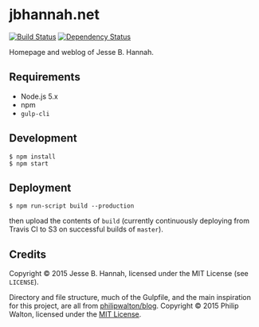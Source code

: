 # jbhannah.net

[![Build Status](https://img.shields.io/travis/jbhannah/jbhannah.net.svg)](https://travis-ci.org/jbhannah/jbhannah.net)
[![Dependency Status](https://david-dm.org/jbhannah/jbhannah.net/status.svg)](https://david-dm.org/jbhannah/jbhannah.net#info=dependencies)

Homepage and weblog of Jesse B. Hannah.

## Requirements

* Node.js 5.x
* npm
* `gulp-cli`

## Development

    $ npm install
    $ npm start

## Deployment

    $ npm run-script build --production

then upload the contents of `build` (currently continuously deploying from
Travis CI to S3 on successful builds of `master`).

## Credits

Copyright © 2015 Jesse B. Hannah, licensed under the MIT License (see
`LICENSE`).

Directory and file structure, much of the Gulpfile, and the main inspiration for
this project, are all from [philipwalton/blog][1]. Copyright © 2015 Philip
Walton, licensed under the [MIT License][2].

[1]: https://github.com/philipwalton/blog/tree/46503c22fcf66fd21194e3b7a8a0223a08d60cdf
[2]: https://github.com/philipwalton/blog/blob/46503c22fcf66fd21194e3b7a8a0223a08d60cdf/package.json#L18

